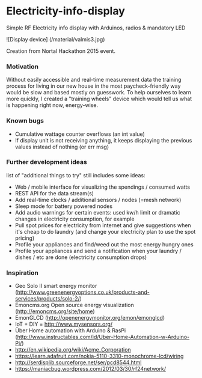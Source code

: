# Electricity-info-display
Simple RF Electricity info display with Arduinos, radios &amp; mandatory LED

![Display device] (/material/valmis3.jpg)

Creation from Nortal Hackathon 2015 event.

### Motivation
Without easily accessible and real-time measurement data the training process for living in our new house in the most paycheck-friendly way would be slow and based mostly on guesswork. To help ourselves to learn more quickly, I created a "training wheels" device which would tell us what is happening right now, energy-wise.

### Known bugs
- Cumulative wattage counter overflows (an int value)
- If display unit is not receiving anything, it keeps displaying the previous values instead of nothing (or err msg)

### Further development ideas
 list of "additional things to try" still includes some ideas:

-  Web / mobile interface for visualizing the spendings / consumed watts
-  REST API for the data stream(s)
-  Add real-time clocks / additional sensors / nodes (=mesh network)
-  Sleep mode for battery powered nodes
-  Add audio warnings for certain events: used kw/h limit or dramatic changes in electricity consumption, for example
-  Pull spot prices for electricity from internet and give suggestions when it's cheap to do laundry (and change your electricity plan to use the spot pricing)
-  Profile your appliances and find/weed out the most energy hungry ones
-  Profile your appliances and send a notification when your laundry / dishes / etc are done (electricity consumption drops)

### Inspiration
- Geo Solo II smart energy monitor (http://www.greenenergyoptions.co.uk/products-and-services/products/solo-2/)
- Emoncms.org Open source energy visualization (http://emoncms.org/site/home)
- EmonGLCD (http://openenergymonitor.org/emon/emonglcd)
- IoT + DIY = http://www.mysensors.org/
- Über Home automation with Arduino & RasPi (http://www.instructables.com/id/Uber-Home-Automation-w-Arduino-Pi/)
- http://en.wikipedia.org/wiki/Acme_Corporation
- https://learn.adafruit.com/nokia-5110-3310-monochrome-lcd/wiring
- http://serdisplib.sourceforge.net/ser/pcd8544.html
- https://maniacbug.wordpress.com/2012/03/30/rf24network/
